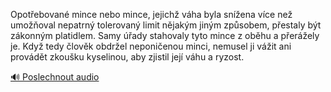 
Opotřebované mince nebo mince, jejichž váha byla snížena více než umožňoval nepatrný tolerovaný limit nějakým jiným způsobem, přestaly být zákonným platidlem. Samy úřady stahovaly tyto mince z oběhu a přerážely je. Když tedy člověk obdržel neponičenou minci, nemusel ji vážit ani provádět zkoušku kyselinou, aby zjistil její váhu a ryzost.

[🔊 Poslechnout audio](/data/7-paragraphs/audio/chapter_155/para_003-Opotebovan-mince-nebo-mince-jejich-vha-byla-s.mp3)
